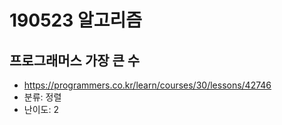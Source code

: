 # 190523 알고리즘

## 프로그래머스 가장 큰 수

- https://programmers.co.kr/learn/courses/30/lessons/42746
- 분류: 정렬
- 난이도: 2

